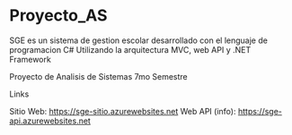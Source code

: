 # Proyecto_AS

SGE es un sistema de gestion escolar
desarrollado con el lenguaje de programacion C#
Utilizando la arquitectura MVC, web API y .NET Framework


Proyecto de Analisis de Sistemas 7mo Semestre

Links

Sitio Web: https://sge-sitio.azurewebsites.net 
Web API (info): https://sge-api.azurewebsites.net
